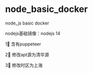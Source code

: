 # node_basic_docker
node_js basic docker



nodejs基础镜像：nodejs 14

1⃣️ 含有puppeteer

2⃣️ 修改apt源为清华源

3⃣️ 修改时区为上海 

